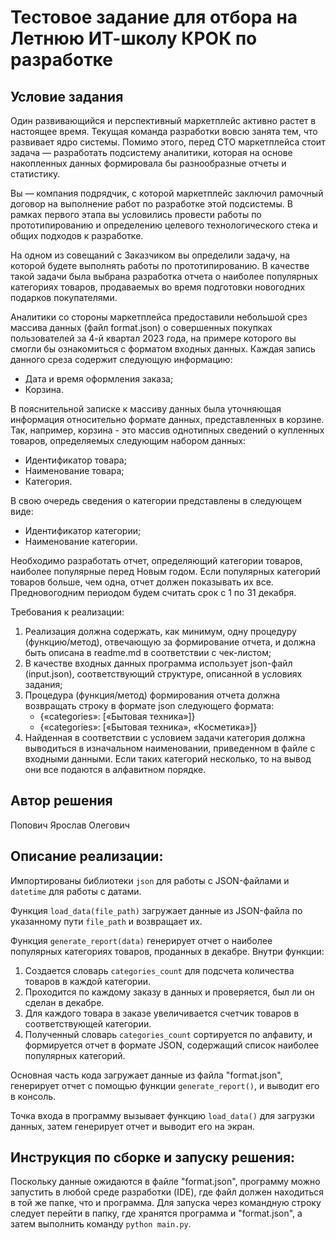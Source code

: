 # Тестовое задание для отбора на Летнюю ИТ-школу КРОК по разработке

## Условие задания
Один развивающийся и перспективный маркетплейс активно растет в настоящее время. Текущая команда разработки вовсю занята тем, что развивает ядро системы. Помимо этого, перед CTO маркетплейса стоит задача — разработать подсистему аналитики, которая на основе накопленных данных формировала бы разнообразные отчеты и статистику.

Вы — компания подрядчик, с которой маркетплейс заключил рамочный договор на выполнение работ по разработке этой подсистемы. В рамках первого этапа вы условились провести работы по прототипированию и определению целевого технологического стека и общих подходов к разработке.

На одном из совещаний с Заказчиком вы определили задачу, на которой будете выполнять работы по прототипированию. В качестве такой задачи была выбрана разработка отчета о наиболее популярных категориях товаров, продаваемых во время подготовки новогодних подарков покупателями.

Аналитики со стороны маркетплейса предоставили небольшой срез массива данных (файл format.json) о совершенных покупках пользователей за 4-й квартал 2023 года, на примере которого вы смогли бы ознакомиться с форматом входных данных. Каждая запись данного среза содержит следующую информацию:
- Дата и время оформления заказа;
- Корзина.

В пояснительной записке к массиву данных была уточняющая информация относительно формате данных, представленных в корзине. Так, например, корзина - это массив однотипных сведений о купленных товаров, определяемых следующим набором данных:
- Идентификатор товара;
- Наименование товара;
- Категория.

В свою очередь сведения о категории представлены в следующем виде:
- Идентификатор категории;
- Наименование категории.

Необходимо разработать отчет, определяющий категории товаров, наиболее популярные перед Новым годом. Если популярных категорий товаров больше, чем одна, отчет должен показывать их все. Предновогодним периодом будем считать срок с 1 по 31 декабря.

Требования к реализации:
1. Реализация должна содержать, как минимум, одну процедуру (функцию/метод), отвечающую за формирование отчета, и должна быть описана в readme.md в соответствии с чек-листом;
2. В качестве входных данных программа использует json-файл (input.json), соответствующий структуре, описанной в условиях задания;
3. Процедура (функция/метод) формирования отчета должна возвращать строку в формате json следующего формата:
   - {«categories»: [«Бытовая техника»]}
   - {«categories»: [«Бытовая техника», «Косметика»]}
4. Найденная в соответствии с условием задачи категория должна выводиться в изначальном наименовании, приведенном в файле с входными данными. Если таких категорий несколько, то на вывод они все подаются в алфавитном порядке.

## Автор решения
Попович Ярослав Олегович

## Описание реализации:

Импортированы библиотеки `json` для работы с JSON-файлами и `datetime` для работы с датами.

Функция `load_data(file_path)` загружает данные из JSON-файла по указанному пути `file_path` и возвращает их.

Функция `generate_report(data)` генерирует отчет о наиболее популярных категориях товаров, проданных в декабре. Внутри функции:

1. Создается словарь `categories_count` для подсчета количества товаров в каждой категории.
2. Проходится по каждому заказу в данных и проверяется, был ли он сделан в декабре.
3. Для каждого товара в заказе увеличивается счетчик товаров в соответствующей категории.
4. Полученный словарь `categories_count` сортируется по алфавиту, и формируется отчет в формате JSON, содержащий список наиболее популярных категорий.

Основная часть кода загружает данные из файла "format.json", генерирует отчет с помощью функции `generate_report()`, и выводит его в консоль.

Точка входа в программу вызывает функцию `load_data()` для загрузки данных, затем генерирует отчет и выводит его на экран.

## Инструкция по сборке и запуску решения:

Поскольку данные ожидаются в файле "format.json", программу можно запустить в любой среде разработки (IDE), где файл должен находиться в той же папке, что и программа. Для запуска через командную строку следует перейти в папку, где хранятся программа и "format.json", а затем выполнить команду `python main.py`.
